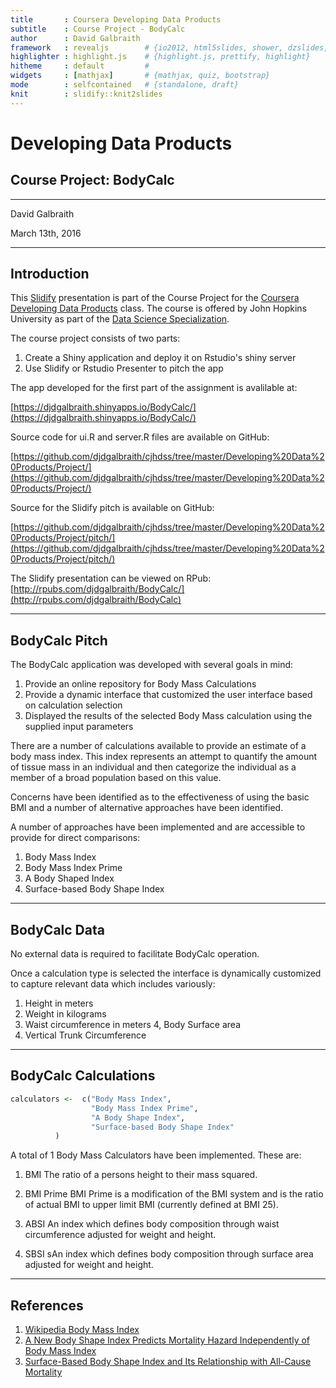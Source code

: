 ```yaml
---
title       : Coursera Developing Data Products
subtitle    : Course Project - BodyCalc
author      : David Galbraith
framework   : revealjs        # {io2012, html5slides, shower, dzslides, ...}
highlighter : highlight.js    # {highlight.js, prettify, highlight}
hitheme     : default         # 
widgets     : [mathjax]       # {mathjax, quiz, bootstrap}
mode        : selfcontained   # {standalone, draft}
knit        : slidify::knit2slides
---
```


<style>
.reveal h1 {
    font-size: 2em;
    color: #ffffff;
    text-align: left;
    padding-bottom: 10px;
    font-family: Verdana, sans-serif;
}

.reveal h2 {
    font-size: 1.5em;
    color: #ffffff;
    text-align: left;
    padding-bottom: 10px;
    font-family: Verdana, sans-serif;
}

.reveal p {
    font-size: 0.75em;
    color: #ffffff;
    text-align: left;
    padding-bottom: 10px;
    font-family: Verdana, sans-serif;
}

.reveal span.accent {
    color: #13DAEC;
}

.reveal ol {
    padding-bottom: 20px;
}

.reveal ol li {
    font-size: 0.7em;
    margin-left: 0px;
    color: #ffffff;
    text-align: left;
    padding-bottom: 5px;
    font-family: Verdana, sans-serif;
}

img {     
  width: 700px; 
  height: 445px;
}
</style>

# Developing Data Products
## Course Project: BodyCalc
-------------------------------------

David Galbraith

March 13th, 2016

---

## Introduction
This [Slidify](http://slidify.org) presentation is part of the Course Project for the [Coursera Developing Data Products](https://www.coursera.org/learn/data-products) class.  The course is offered by John Hopkins University as part of the [Data Science Specialization](https://www.coursera.org/specializations/jhu-data-science).

The course project consists of two parts:

1. Create a Shiny application and deploy it on Rstudio's shiny server
2. Use Slidify or Rstudio Presenter to pitch the app

The app developed for the first part of the assignment is avalilable at:

[https://djdgalbraith.shinyapps.io/BodyCalc/](https://djdgalbraith.shinyapps.io/BodyCalc/)

Source code for ui.R and server.R files are available on GitHub:

[https://github.com/djdgalbraith/cjhdss/tree/master/Developing%20Data%20Products/Project/](https://github.com/djdgalbraith/cjhdss/tree/master/Developing%20Data%20Products/Project/)

Source for the Slidify pitch is available on GitHub:

[https://github.com/djdgalbraith/cjhdss/tree/master/Developing%20Data%20Products/Project/pitch/](https://github.com/djdgalbraith/cjhdss/tree/master/Developing%20Data%20Products/Project/pitch/)

The Slidify presentation can be viewed on RPub:
[http://rpubs.com/djdgalbraith/BodyCalc/](http://rpubs.com/djdgalbraith/BodyCalc)


---

## BodyCalc Pitch

The BodyCalc application was developed with several goals in mind:

1. Provide an online repository for Body Mass Calculations
2. Provide a dynamic interface that customized the user interface based on calculation selection
3. Displayed the results of the selected Body Mass calculation using the supplied input parameters

There are a number of calculations available to provide an estimate of a body mass index.  This index represents an attempt to quantify the amount of tissue mass in an individual and then categorize the individual as a member of a broad population based on this value.

Concerns have been identified as to the effectiveness of using the basic BMI and a number of alternative approaches have been identified.

A number of approaches have been implemented and are accessible to provide for direct comparisons:

1. Body Mass Index
2. Body Mass Index Prime
3. A Body Shaped Index
4. Surface-based Body Shape Index
 
---

## BodyCalc Data

No external data is required to facilitate BodyCalc operation.

Once a calculation type is selected the interface is dynamically customized to capture relevant data which includes variously:
1. Height in meters
2. Weight in kilograms
3. Waist circumference in meters
4, Body Surface area
5. Vertical Trunk Circumference

---

## BodyCalc Calculations


```r
calculators <-  c("Body Mass Index",
                  "Body Mass Index Prime",
                  "A Body Shape Index",
                  "Surface-based Body Shape Index"
          )
```

A total of 1 Body Mass Calculators have been implemented.  These are:

1. BMI
The ratio of a persons height to their mass squared.

2.  BMI Prime
BMI Prime is a modification of the BMI system and is the ratio of actual BMI to upper limit BMI (currently defined at BMI 25). 

3. ABSI
An index which defines body composition through waist circumference adjusted for weight and height.

4. SBSI
sAn index which defines body composition  through surface area adjusted for weight and height.

---

## References

1. [Wikipedia Body Mass Index](https://en.wikipedia.org/wiki/Body_mass_index)
2. [A New Body Shape Index Predicts Mortality Hazard Independently of Body Mass Index](http://www.ncbi.nlm.nih.gov/pmc/articles/PMC3399847/)
3. [Surface-Based Body Shape Index and Its Relationship with All-Cause Mortality](http://journals.plos.org/plosone/article?id=10.1371/journal.pone.0144639)

